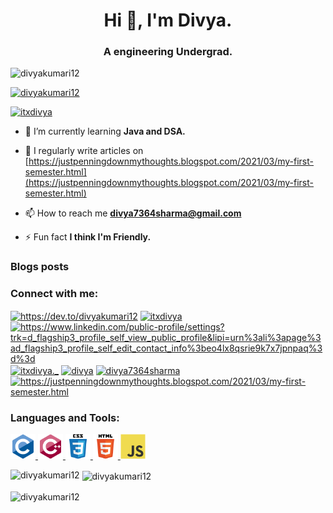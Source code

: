 <h1 align="center">Hi 👋, I'm Divya.</h1>
<h3 align="center">A engineering Undergrad.</h3>

<p align="left"> <img src="https://komarev.com/ghpvc/?username=divyakumari12&label=Profile%20views&color=0e75b6&style=flat" alt="divyakumari12" /> </p>

<p align="left"> <a href="https://github.com/ryo-ma/github-profile-trophy"><img src="https://github-profile-trophy.vercel.app/?username=divyakumari12" alt="divyakumari12" /></a> </p>

<p align="left"> <a href="https://twitter.com/itxdivya" target="blank"><img src="https://img.shields.io/twitter/follow/itxdivya?logo=twitter&style=for-the-badge" alt="itxdivya" /></a> </p>

- 🌱 I’m currently learning **Java and DSA.**

- 📝 I regularly write articles on [https://justpenningdownmythoughts.blogspot.com/2021/03/my-first-semester.html](https://justpenningdownmythoughts.blogspot.com/2021/03/my-first-semester.html)

- 📫 How to reach me **divya7364sharma@gmail.com**

- ⚡ Fun fact **I think I'm Friendly.**

### Blogs posts
<!-- BLOG-POST-LIST:START -->
<!-- BLOG-POST-LIST:END -->

<h3 align="left">Connect with me:</h3>
<p align="left">
<a href="https://dev.to/https://dev.to/divyakumari12" target="blank"><img align="center" src="https://cdn.jsdelivr.net/npm/simple-icons@3.0.1/icons/dev-dot-to.svg" alt="https://dev.to/divyakumari12" height="30" width="40" /></a>
<a href="https://twitter.com/itxdivya" target="blank"><img align="center" src="https://raw.githubusercontent.com/rahuldkjain/github-profile-readme-generator/master/src/images/icons/Social/twitter.svg" alt="itxdivya" height="30" width="40" /></a>
<a href="https://linkedin.com/in/https://www.linkedin.com/public-profile/settings?trk=d_flagship3_profile_self_view_public_profile&lipi=urn%3ali%3apage%3ad_flagship3_profile_self_edit_contact_info%3beo4lx8qsrie9k7x7jpnpaq%3d%3d" target="blank"><img align="center" src="https://raw.githubusercontent.com/rahuldkjain/github-profile-readme-generator/master/src/images/icons/Social/linked-in-alt.svg" alt="https://www.linkedin.com/public-profile/settings?trk=d_flagship3_profile_self_view_public_profile&lipi=urn%3ali%3apage%3ad_flagship3_profile_self_edit_contact_info%3beo4lx8qsrie9k7x7jpnpaq%3d%3d" height="30" width="40" /></a>
<a href="https://instagram.com/itxdivya._" target="blank"><img align="center" src="https://raw.githubusercontent.com/rahuldkjain/github-profile-readme-generator/master/src/images/icons/Social/instagram.svg" alt="itxdivya._" height="30" width="40" /></a>
<a href="https://www.youtube.com/c/divya" target="blank"><img align="center" src="https://raw.githubusercontent.com/rahuldkjain/github-profile-readme-generator/master/src/images/icons/Social/youtube.svg" alt="divya" height="30" width="40" /></a>
<a href="https://www.hackerrank.com/divya7364sharma" target="blank"><img align="center" src="https://raw.githubusercontent.com/rahuldkjain/github-profile-readme-generator/master/src/images/icons/Social/hackerrank.svg" alt="divya7364sharma" height="30" width="40" /></a>
<a href="/https://justpenningdownmythoughts.blogspot.com/2021/03/my-first-semester.html" target="blank"><img align="center" src="https://raw.githubusercontent.com/rahuldkjain/github-profile-readme-generator/master/src/images/icons/Social/rss.svg" alt="https://justpenningdownmythoughts.blogspot.com/2021/03/my-first-semester.html" height="30" width="40" /></a>
</p>

<h3 align="left">Languages and Tools:</h3>
<p align="left"> <a href="https://www.cprogramming.com/" target="_blank"> <img src="https://raw.githubusercontent.com/devicons/devicon/master/icons/c/c-original.svg" alt="c" width="40" height="40"/> </a> <a href="https://www.w3schools.com/cpp/" target="_blank"> <img src="https://raw.githubusercontent.com/devicons/devicon/master/icons/cplusplus/cplusplus-original.svg" alt="cplusplus" width="40" height="40"/> </a> <a href="https://www.w3schools.com/css/" target="_blank"> <img src="https://raw.githubusercontent.com/devicons/devicon/master/icons/css3/css3-original-wordmark.svg" alt="css3" width="40" height="40"/> </a> <a href="https://www.w3.org/html/" target="_blank"> <img src="https://raw.githubusercontent.com/devicons/devicon/master/icons/html5/html5-original-wordmark.svg" alt="html5" width="40" height="40"/> </a> <a href="https://developer.mozilla.org/en-US/docs/Web/JavaScript" target="_blank"> <img src="https://raw.githubusercontent.com/devicons/devicon/master/icons/javascript/javascript-original.svg" alt="javascript" width="40" height="40"/> </a> </p>

<p><img align="left" src="https://github-readme-stats.vercel.app/api/top-langs?username=divyakumari12&show_icons=true&locale=en&layout=compact" alt="divyakumari12" /></p>

<p>&nbsp;<img align="center" src="https://github-readme-stats.vercel.app/api?username=divyakumari12&show_icons=true&locale=en" alt="divyakumari12" /></p>

<p><img align="center" src="https://github-readme-streak-stats.herokuapp.com/?user=divyakumari12&" alt="divyakumari12" /></p>
